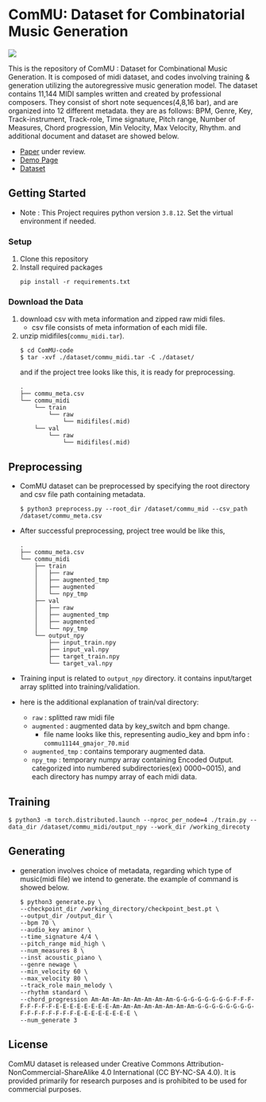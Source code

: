 # ComMU: Dataset for Combinatorial Music Generation

![](https://velog.velcdn.com/images/crosstar1228/post/0d2ed81f-06df-46fe-bfcb-8e5729eab6dc/image.png)

This is the repository of ComMU : Dataset for Combinational Music Generation. It is composed of midi dataset, and codes involving training & generation utilizing the autoregressive music generation model. The dataset contains 11,144 MIDI samples written and created by professional composers.
They consist of short note sequences(4,8,16 bar), and are organized into 12 different metadata. they are as follows: BPM, Genre, Key, Track-instrument, Track-role, Time signature, Pitch range, Number of Measures, Chord progression, Min Velocity, Max Velocity, Rhythm.
and additional document and dataset are showed below.
- [Paper](https://openreview.net/pdf?id=Jq3uTzLg9se) under review.
- [Demo Page](https://pozalabs.github.io/ComMU/)
- [Dataset](https://github.com/POZAlabs/ComMU-code/tree/master/dataset)

## Getting Started
- Note : This Project requires python version `3.8.12`. Set the virtual environment if needed.
### Setup
1. Clone this repository
2. Install required packages
    ```
    pip install -r requirements.txt
    ```
### Download the Data
1. download csv with meta information and zipped raw midi files.
   - csv file consists of meta information of each midi file.
2. unzip midifiles(`commu_midi.tar`).
    ```
    $ cd ComMU-code
    $ tar -xvf ./dataset/commu_midi.tar -C ./dataset/
    ```
    and if the project tree looks like this, it is ready for preprocessing. 
    ```
    .
    ├── commu_meta.csv
    └── commu_midi
        └── train
            └── raw
                └── midifiles(.mid)
        └── val
            └── raw
                └── midifiles(.mid)
    ``` 

## Preprocessing
- ComMU dataset can be preprocessed by specifying the root directory and csv file path containing metadata.
    ```
    $ python3 preprocess.py --root_dir /dataset/commu_mid --csv_path /dataset/commu_meta.csv
    ```

- After successful preprocessing, project tree would be like this,
    ```
    .
    ├── commu_meta.csv
    └── commu_midi
        ├── train
        │   ├── raw
        │   ├── augmented_tmp
        │   ├── augmented
        │   └── npy_tmp
        ├── val
        │   ├── raw
        │   ├── augmented_tmp
        │   ├── augmented
        │   └── npy_tmp
        └── output_npy
            ├── input_train.npy
            ├── input_val.npy
            ├── target_train.npy
            └── target_val.npy
    ```
- Training input is related to `output_npy` directory. it contains input/target array splitted into training/validation.
- here is the additional explanation of train/val directory: 
  - `raw` : splitted raw midi file
  - `augmented` : augmented data by key_switch and bpm change. 
    - file name looks like this, representing audio_key and bpm info : `commu11144_gmajor_70.mid`
  - `augmented_tmp` : contains temporary augmented data.
  - `npy_tmp` : temporary numpy array containing Encoded Output. categorized into numbered subdirectories(ex) 0000~0015), and each directory has numpy array of each midi data.


## Training
```
$ python3 -m torch.distributed.launch --nproc_per_node=4 ./train.py --data_dir /dataset/commu_midi/output_npy --work_dir /working_direcoty
```

## Generating
- generation involves choice of metadata, regarding which type of music(midi file) we intend to generate. the example of command is showed below.
    ```
    $ python3 generate.py \
    --checkpoint_dir /working_directory/checkpoint_best.pt \
    --output_dir /output_dir \
    --bpm 70 \
    --audio_key aminor \
    --time_signature 4/4 \
    --pitch_range mid_high \
    --num_measures 8 \
    --inst acoustic_piano \
    --genre newage \
    --min_velocity 60 \
    --max_velocity 80 \
    --track_role main_melody \
    --rhythm standard \
    --chord_progression Am-Am-Am-Am-Am-Am-Am-Am-G-G-G-G-G-G-G-G-F-F-F-F-F-F-F-F-E-E-E-E-E-E-E-E-Am-Am-Am-Am-Am-Am-Am-Am-G-G-G-G-G-G-G-G-F-F-F-F-F-F-F-F-E-E-E-E-E-E-E-E \
    --num_generate 3
    ```
## License

ComMU dataset is released under Creative Commons Attribution-NonCommercial-ShareAlike 4.0 International (CC BY-NC-SA 4.0). It is provided primarily for research purposes and is prohibited to be used for commercial purposes.
